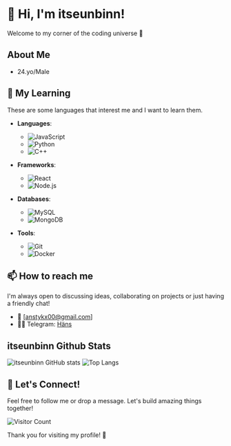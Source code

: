 # 👋 Hi, I'm itseunbinn!

Welcome to my corner of the coding universe 🌌

## About Me
- 24.yo/Male

## 🚀 My Learning
These are some languages that interest me and I want to learn them.

- **Languages**: 
  - ![JavaScript](https://img.shields.io/badge/-JavaScript-black?style=flat-square&logo=javascript) 
  - ![Python](https://img.shields.io/badge/-Python-black?style=flat-square&logo=python) 
  - ![C++](https://img.shields.io/badge/-C++-black?style=flat-square&logo=c)

- **Frameworks**: 
  - ![React](https://img.shields.io/badge/-React-black?style=flat-square&logo=react) 
  - ![Node.js](https://img.shields.io/badge/-Node.js-black?style=flat-square&logo=nodedotjs)

- **Databases**: 
  - ![MySQL](https://img.shields.io/badge/-MySQL-black?style=flat-square&logo=mysql) 
  - ![MongoDB](https://img.shields.io/badge/-MongoDB-black?style=flat-square&logo=mongodb)

- **Tools**: 
  - ![Git](https://img.shields.io/badge/-Git-black?style=flat-square&logo=git) 
  - ![Docker](https://img.shields.io/badge/-Docker-black?style=flat-square&logo=docker)
  
## 📫 How to reach me
I'm always open to discussing ideas, collaborating on projects or just having a friendly chat!

- 📧 [anstykx00@gmail.com]
- 😶‍🌫️ Telegram: [Häns](https://t.me/noticesa)

## itseunbinn Github Stats
   ![itseunbinn GitHub stats](https://github-readme-stats.vercel.app/api?username=itseunbinn&show_icons=true&theme=radical)
   ![Top Langs](https://github-readme-stats.vercel.app/api/top-langs/?username=itseunbinn&layout=compact&theme=radical)

## 🤝 Let's Connect!
Feel free to follow me or drop a message. Let's build amazing things together!

![Visitor Count](https://visitor-badge.glitch.me/badge?page_id=yourusername.profile)

Thank you for visiting my profile! 🎉
